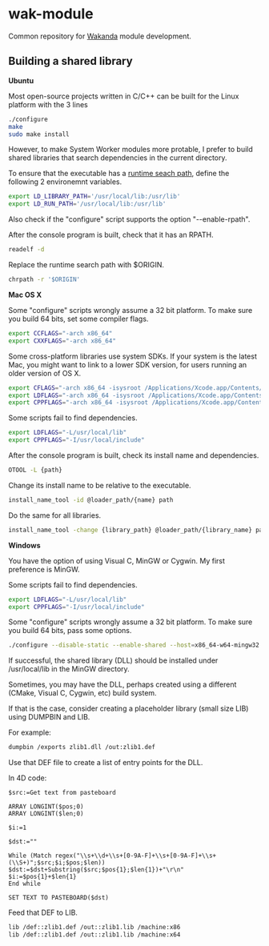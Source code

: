 wak-module
==========

Common repository for [Wakanda](http://www.wakanda.org) module development.

Building a shared library
-----------------

**Ubuntu**

Most open-source projects written in C/C++ can be built for the Linux platform with the 3 lines

```sh
./configure
make
sudo make install
```

However, to make System Worker modules more protable, I prefer to build shared libraries that search dependencies in the current directory.

To ensure that the executable has a [runtime seach path](http://en.wikipedia.org/wiki/Rpath), define the following 2 environemnt variables. 

```sh
export LD_LIBRARY_PATH='/usr/local/lib:/usr/lib'
export LD_RUN_PATH='/usr/local/lib:/usr/lib'
```
Also check if the "configure" script supports the option "--enable-rpath".

After the console program is built, check that it has an RPATH.

```sh
readelf -d
```

Replace the runtime search path with $ORIGIN.

```sh
chrpath -r '$ORIGIN' 
```

**Mac OS X**

Some "configure" scripts wrongly assume a 32 bit platform. To make sure you build 64 bits, set some compiler flags.

```sh
export CCFLAGS="-arch x86_64"
export CXXFLAGS="-arch x86_64"
```

Some cross-platform libraries use system SDKs. If your system is the latest Mac, you might want to link to a lower SDK version, for users running an older version of OS X.

```sh
export CFLAGS="-arch x86_64 -isysroot /Applications/Xcode.app/Contents/Developer/Platforms/MacOSX.platform/Developer/SDKs/MacOSX10.8.sdk -mmacosx-version-min=10.8"
export LDFLAGS="-arch x86_64 -isysroot /Applications/Xcode.app/Contents/Developer/Platforms/MacOSX.platform/Developer/SDKs/MacOSX10.8.sdk -mmacosx-version-min=10.8"
export CPPFLAGS="-arch x86_64 -isysroot /Applications/Xcode.app/Contents/Developer/Platforms/MacOSX.platform/Developer/SDKs/MacOSX10.8.sdk -mmacosx-version-min=10.8"
```
Some scripts fail to find dependencies.

```sh
export LDFLAGS="-L/usr/local/lib"
export CPPFLAGS="-I/usr/local/include"
```
After the console program is built, check its install name and dependencies.
```sh
OTOOL -L {path}
```
Change its install name to be relative to the executable. 

```sh
install_name_tool -id @loader_path/{name} path
```

Do the same for all libraries.

```sh
install_name_tool -change {library_path} @loader_path/{library_name} path
```

**Windows**

You have the option of using Visual C, MinGW or Cygwin. My first preference is MinGW.

Some scripts fail to find dependencies.

```sh
export LDFLAGS="-L/usr/local/lib"
export CPPFLAGS="-I/usr/local/include"
```

Some "configure" scripts wrongly assume a 32 bit platform. To make sure you build 64 bits, pass some options.

```sh
./configure --disable-static --enable-shared --host=x86_64-w64-mingw32
```
If successful, the shared library (DLL) should be installed under /usr/local/lib in the MinGW directory.

Sometimes, you may have the DLL, perhaps created using a different (CMake, Visual C, Cygwin, etc) build system.

If that is the case, consider creating a placeholder library (small size LIB) using DUMPBIN and LIB.

For example:

```sh
dumpbin /exports zlib1.dll /out:zlib1.def
```

Use that DEF file to create a list of entry points for the DLL.

In 4D code:
```
$src:=Get text from pasteboard

ARRAY LONGINT($pos;0)
ARRAY LONGINT($len;0)

$i:=1

$dst:=""

While (Match regex("\\s+\\d+\\s+[0-9A-F]+\\s+[0-9A-F]+\\s+(\\S+)";$src;$i;$pos;$len))
$dst:=$dst+Substring($src;$pos{1};$len{1})+"\r\n"
$i:=$pos{1}+$len{1}
End while 

SET TEXT TO PASTEBOARD($dst)
```

Feed that DEF to LIB.

```sh
lib /def::zlib1.def /out::zlib1.lib /machine:x86
lib /def::zlib1.def /out::zlib1.lib /machine:x64
```
